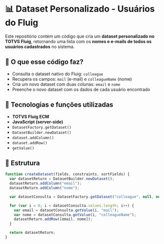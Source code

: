 # 📊 Dataset Personalizado - Usuários do Fluig

Este repositório contém um código que cria um **dataset personalizado no TOTVS Fluig**, retornando uma lista com os **nomes e e-mails de todos os usuários cadastrados** no sistema.

## 🔧 O que esse código faz?

- Consulta o dataset nativo do Fluig: `colleague`
- Recupera os campos: `mail` (e-mail) e `colleagueName` (nome)
- Cria um novo dataset com duas colunas: `email` e `nome`
- Preenche o novo dataset com os dados de cada usuário encontrado

## 🧠 Tecnologias e funções utilizadas

- **TOTVS Fluig ECM**
- **JavaScript (server-side)**
- `DatasetFactory.getDataset()`
- `DatasetBuilder.newDataset()`
- `dataset.addColumn()`
- `dataset.addRow()`
- `getValue()`

## 📁 Estrutura

```javascript
function createDataset(fields, constraints, sortFields) {
  var datasetReturn = DatasetBuilder.newDataset();
  datasetReturn.addColumn("email");
  datasetReturn.addColumn("nome");

  var datasetConsulta = DatasetFactory.getDataset("colleague", null, null, null);

  for (var i = 0; i < datasetConsulta.values.length; i++) {
    var email = datasetConsulta.getValue(i, "mail");
    var nome = datasetConsulta.getValue(i, "colleagueName");
    datasetReturn.addRow([email, nome]);
  }

  return datasetReturn;
}
